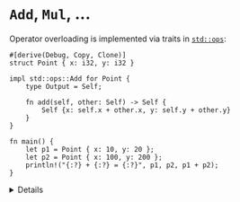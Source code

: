 # `Add`, `Mul`, ...

Operator overloading is implemented via traits in [`std::ops`][1]:

```rust,editable
#[derive(Debug, Copy, Clone)]
struct Point { x: i32, y: i32 }

impl std::ops::Add for Point {
    type Output = Self;

    fn add(self, other: Self) -> Self {
        Self {x: self.x + other.x, y: self.y + other.y}
    }
}

fn main() {
    let p1 = Point { x: 10, y: 20 };
    let p2 = Point { x: 100, y: 200 };
    println!("{:?} + {:?} = {:?}", p1, p2, p1 + p2);
}
```

<details>

Discussion points:

* You could implement `Add` for `&Point`. In which situations is that useful? 
    * Answer: `Add:add` consumes `self`. If type `T` for which you are
        overloading the operator is not `Copy`, you should consider overloading
        the operator for `&T` as well. This avoids unnecessary cloning on the
        call site.
* Why is `Output` an associated type? Could it be made a type parameter of the method?
    * Short answer: Function type parameters are controlled by the caller, but
        associated types (like `Output`) are controlled by the implementor of a
        trait.
* You could implement `Add` for two different types, e.g.
  `impl Add<(i32, i32)> for Point` would add a tuple to a `Point`.

</details>

[1]: https://doc.rust-lang.org/std/ops/index.html
